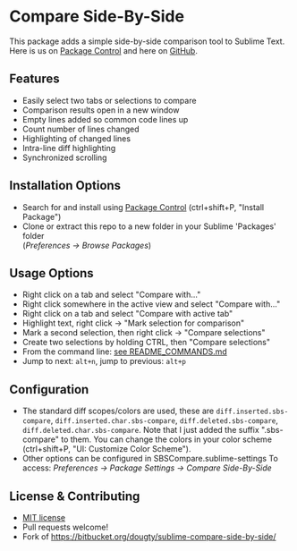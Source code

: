 Compare Side-By-Side
================

This package adds a simple side-by-side comparison tool to Sublime Text.
Here is us on [Package Control](https://packagecontrol.io/packages/Compare%20Side-By-Side) and
here on [GitHub](https://github.com/kaste/Compare-Side-By-Side/).

Features
---
  - Easily select two tabs or selections to compare
  - Comparison results open in a new window
  - Empty lines added so common code lines up
  - Count number of lines changed
  - Highlighting of changed lines
  - Intra-line diff highlighting
  - Synchronized scrolling

Installation Options
---
  - Search for and install using [Package Control](https://sublime.wbond.net/installation)
    (ctrl+shift+P, "Install Package")
  - Clone or extract this repo to a new folder in your Sublime 'Packages' folder  
    (*Preferences -> Browse Packages*)

Usage Options
---
  - Right click on a tab and select "Compare with..."
  - Right click somewhere in the active view and select "Compare with..."
  - Right click on a tab and select "Compare with active tab"
  - Highlight text, right click -> "Mark selection for comparison"
   - Mark a second selection, then right click -> "Compare selections"
  - Create two selections by holding CTRL, then "Compare selections"
  - From the command line: [see README_COMMANDS.md](README_COMMANDS.md)
  - Jump to next: `alt+n`, jump to previous: `alt+p`
  
Configuration
---
  - The standard diff scopes/colors are used, these are
    `diff.inserted.sbs-compare`, `diff.inserted.char.sbs-compare`,
    `diff.deleted.sbs-compare`, `diff.deleted.char.sbs-compare`.
    Note that I just added the suffix ".sbs-compare" to them.
    You can change the colors in your color scheme (ctrl+shift+P,
    "UI: Customize Color Scheme").
  - Other options can be configured in SBSCompare.sublime-settings
    To access: *Preferences -> Package Settings -> Compare Side-By-Side*

License & Contributing
---
 - [MIT license](LICENSE)
 - Pull requests welcome!
 - Fork of https://bitbucket.org/dougty/sublime-compare-side-by-side/
